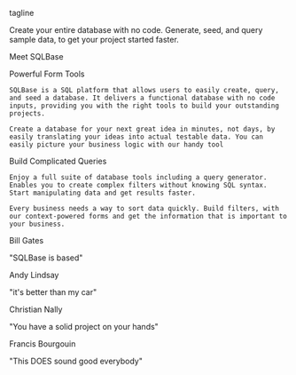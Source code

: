 tagline

  Create your entire database with no code. Generate, seed, and query sample data, to get your project started faster.

Meet SQLBase

  Powerful Form Tools

    SQLBase is a SQL platform that allows users to easily create, query, and seed a database. It delivers a functional database with no code inputs, providing you with the right tools to build your outstanding projects.

    Create a database for your next great idea in minutes, not days, by easily translating your ideas into actual testable data. You can easily picture your business logic with our handy tool

  Build Complicated Queries

    Enjoy a full suite of database tools including a query generator. Enables you to create complex filters without knowing SQL syntax. Start manipulating data and get results faster.

    Every business needs a way to sort data quickly. Build filters, with our context-powered forms and get the information that is important to your business.


Bill Gates

"SQLBase is based"


Andy Lindsay

"it's better than my car"

Christian Nally

"You have a solid project on your hands"

Francis Bourgouin

"This DOES sound good everybody"
